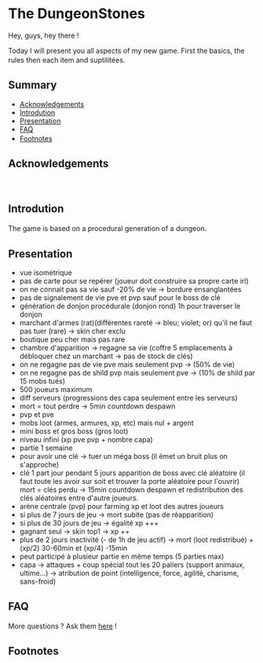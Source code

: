# The DungeonStones

Hey, guys, hey there ! 

Today I will present you all aspects of my new game. First the basics, the rules then each item and suptilitées.
ㅤ
ㅤ
## Summary

* [Acknowledgements](#acknowledgements)
* [Introdution](#introdution)
* [Presentation](#presentation)
* [FAQ](#faq)
* [Footnotes](#footnotes)
ㅤ
ㅤ
## Acknowledgements


ㅤ
## Introdution

The game is based on a procedural generation of a dungeon.
ㅤ
## Presentation 

- vue isométrique 
- pas de carte pour se repérer (joueur doit construire sa propre carte irl)
- on ne connait pas sa vie sauf -20% de vie -> bordure ensanglantées
- pas de signalement de vie pve et pvp sauf pour le boss de clé
- génération de donjon procédurale (donjon rond) 1h pour traverser le donjon
- marchant d'armes (rat)(différentes rareté -> bleu; violet; or) qu'il ne faut pas tuer (rare) -> skin cher exclu 
- boutique peu cher mais pas rare
- chambre d'apparition -> regagne sa vie (coffre 5 emplacements à débloquer chez un marchant -> pas de stock de clés) 
- on ne regagne pas de vie pve mais seulement pvp -> (50% de vie)
- on ne regagne pas de shild pvp mais seulement pve -> (10% de shild par 15 mobs tués)
- 500 joueurs maximum
- diff serveurs (progressions des capa seulement entre les serveurs)
- mort = tout perdre -> 5min countdown despawn
- pvp et pve
- mobs loot (armes, armures, xp, etc) mais nul + argent
- mini boss et gros boss (gros loot)
- niveau infini (xp pve pvp + nombre capa)
- partie 1 semaine 
- pour avoir une clé -> tuer un méga boss (il émet un bruit plus on s'approche)
- clé 1 part jour pendant 5 jours apparition de boss avec clé aléatoire (il faut toute les avoir sur soit et trouver la porte aléatoire pour l'ouvrir) mort = clés perdu -> 15min countdown despawn et redistribution des clés aléatoires entre d'autre joueurs.
- arène centrale (pvp) pour farming xp et loot des autres joueurs
- si plus de 7 jours de jeu -> mort subite (pas de réapparition)
- si plus de 30 jours de jeu -> égalité xp +++
- gagnant seul -> skin top1 -> xp ++
- plus de 2 jours inactivité (- de 1h de jeu actif) -> mort (loot redistribué) + (xp/2) 30-60min et (xp/4) -15min
- peut participé à plusieur partie en même temps (5 parties max)
- capa -> attaques + coup spécial tout les 20 paliers (support animaux, ultime...) -> atribution de point (intelligence, force, agilité, charisme, sans-froid)

## FAQ



More questions ? Ask them [here](https://github.com/PatafixPLTX/The-DungeonStones/) !
ㅤ
## Footnotes

